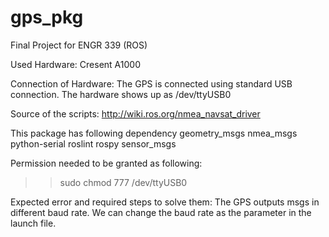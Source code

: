 # gps_pkg
Final Project for ENGR 339 (ROS)


Used Hardware:
Cresent A1000

Connection of Hardware:
The GPS is connected using standard USB connection. The hardware shows up as /dev/ttyUSB0

Source of the scripts:
http://wiki.ros.org/nmea_navsat_driver

This package has following dependency
  geometry_msgs
  nmea_msgs
  python-serial
  roslint
  rospy
  sensor_msgs
  
Permission needed to be granted as following:
>> sudo chmod 777 /dev/ttyUSB0

Expected error and required steps to solve them:
The GPS outputs msgs in different baud rate. We can change the baud rate as the parameter in the launch file.
